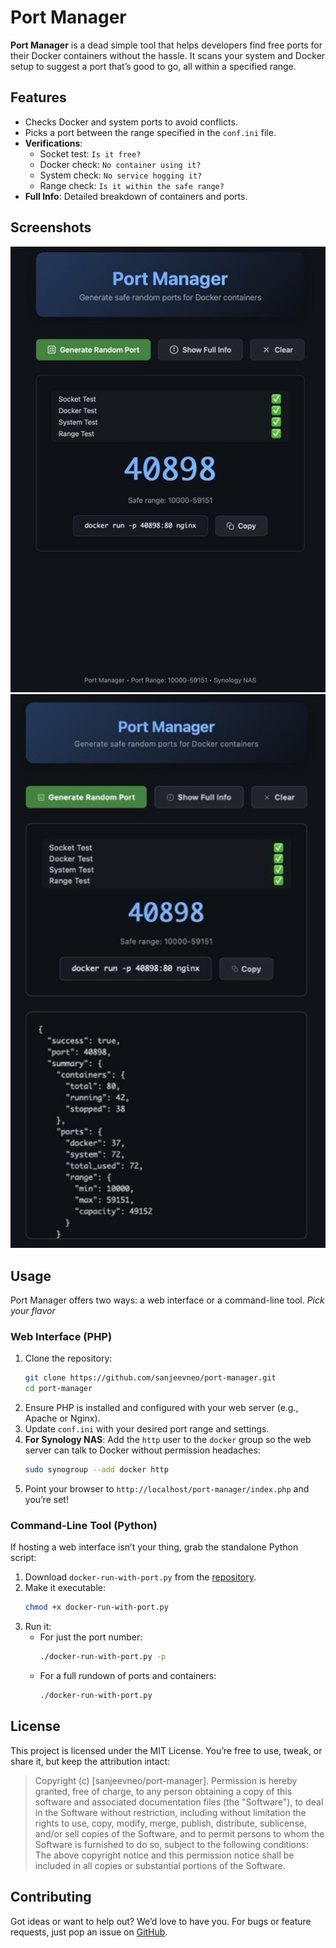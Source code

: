 # Port Manager

**Port Manager** is a dead simple tool that helps developers find free ports for their Docker containers without the hassle. It scans your system and Docker setup to suggest a port that’s good to go, all within a specified range.

## Features

- Checks Docker and system ports to avoid conflicts.
- Picks a port between the range specified in the `conf.ini` file.
- **Verifications**:
  - Socket test: `Is it free?`
  - Docker check: `No container using it?`
  - System check: `No service hogging it?`
  - Range check: `Is it within the safe range?`
- **Full Info**: Detailed breakdown of containers and ports.

## Screenshots

<img src="screenshots/screenshot1.jpeg" alt="Screenshot 1" width="600">
<img src="screenshots/screenshot2.jpeg" alt="Screenshot 2" width="600">

## Usage

Port Manager offers two ways: a web interface or a command-line tool. *Pick your flavor*

### Web Interface (PHP)

1. Clone the repository:
   ```bash
   git clone https://github.com/sanjeevneo/port-manager.git
   cd port-manager
   ```
2. Ensure PHP is installed and configured with your web server (e.g., Apache or Nginx).
3. Update `conf.ini` with your desired port range and settings.
4. **For Synology NAS**: Add the `http` user to the `docker` group so the web server can talk to Docker without permission headaches:
   ```bash
   sudo synogroup --add docker http
   ```
5. Point your browser to `http://localhost/port-manager/index.php` and you’re set!

### Command-Line Tool (Python)

If hosting a web interface isn’t your thing, grab the standalone Python script:

1. Download `docker-run-with-port.py` from the [repository](https://github.com/sanjeevneo/port-manager).
2. Make it executable:
   ```bash
   chmod +x docker-run-with-port.py
   ```
3. Run it:
   - For just the port number:
     ```bash
     ./docker-run-with-port.py -p
     ```
   - For a full rundown of ports and containers:
     ```bash
     ./docker-run-with-port.py
     ```

## License

This project is licensed under the MIT License. You’re free to use, tweak, or share it, but keep the attribution intact:

> Copyright (c) [sanjeevneo/port-manager]. Permission is hereby granted, free of charge, to any person obtaining a copy of this software and associated documentation files (the "Software"), to deal in the Software without restriction, including without limitation the rights to use, copy, modify, merge, publish, distribute, sublicense, and/or sell copies of the Software, and to permit persons to whom the Software is furnished to do so, subject to the following conditions: The above copyright notice and this permission notice shall be included in all copies or substantial portions of the Software.

## Contributing

Got ideas or want to help out? We’d love to have you. For bugs or feature requests, just pop an issue on [GitHub](https://github.com/sanjeevneo/port-manager).
